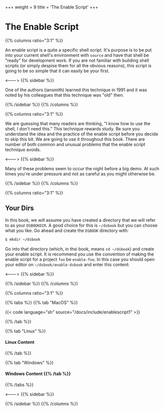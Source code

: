 +++
weight = 9
title = 'The Enable Script'
+++

# The Enable Script

{{% columns ratio="3:1" %}} <!-- begin columns block -->


An enable script is a quite a specific shell script.  It's purpose is to be
put into your current shell's environment with `source` and have that shell
be "ready" for development work.   If you are not familiar with building
shell scripts (or simply despise them for all the obvious reasons), this
script is going to be so simple that it can easily be your first.

<---> <!-- magic separator, between columns -->
{{% sidebar %}}

One of the authors (iansmith) learned this technique in 1991 and it was noted
by his colleagues that this technique was "old" then.

{{% /sidebar %}}
{{% /columns %}}

{{% columns ratio="3:1" %}} <!-- begin columns block -->

We are guessing that many readers are thinking, "I know how to use the shell,
I don't need this."  This technique rewards study.  Be sure you understand the
idea and the practice of the enable script before you decide to skip this bit.
We are going to use it throughout this book.  There are number of both common
and unusual problems that the enable script technique avoids.  


<---> <!-- magic separator, between columns -->
{{% sidebar %}}

Many of these problems seem to occur the night before a big demo.  At such times
you're under pressure and not as careful as you might otherwise be.

{{% /sidebar %}}
{{% /columns %}}

{{% columns ratio="3:1" %}} <!-- begin columns block -->

## Your Dirs

In this book, we will assume you have created a directory that we will refer
to as your `DSBOOKDIR`.  A good choice for this is `~/dsbook` but you can 
choose what you like.  Go ahead and create the `DSBOOK` directory with:
```sh
$ mkdir ~/dsbook
```

Go into that directory (which, in thsi book, means `cd ~/dsbook`) and create
your enable script.  It is recommend you use the convention of making the
enable script for a project `foo` be `enable-foo`.  In this case you should
open your editor on `~/dsbook/enable-dsbook` and enter this content:

<---> <!-- magic separator, between columns -->
{{% sidebar %}}

{{% /sidebar %}}
{{% /columns %}}


{{% columns ratio="3:1" %}} <!-- begin columns block -->


{{% tabs %}}
{{% tab "MacOS" %}} 

{{< code language="sh" source="/docs/include/enablescript1" >}}

{{% /tab %}}

{{% tab "Linux" %}} 
#### Linux Content 
{{% /tab %}}

{{% tab "Windows" %}} 
#### Windows Content {{% /tab %}}
{{% /tabs %}}

<---> <!-- magic separator, between columns -->
{{% sidebar %}}

{{% /sidebar %}}
{{% /columns %}}
